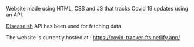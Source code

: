 Website made using HTML, CSS and JS that tracks Covid 19 updates using an API.

<a href="https://disease.sh/">Disease.sh</a> API has been used for fetching data.

The website is currently hosted at : https://covid-tracker-fts.netlify.app/
